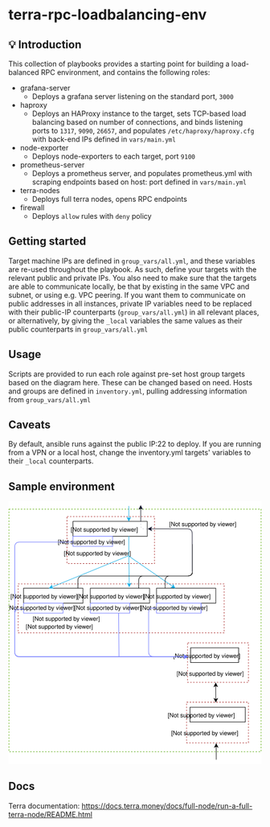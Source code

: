 # terra-rpc-loadbalancing-env

## 💡 Introduction

This collection of playbooks provides a starting point for building a load-balanced RPC environment, and contains the following roles:
- grafana-server 
	- Deploys a grafana server listening on the standard port, ```3000```
- haproxy
	- Deploys an HAProxy instance to the target, sets TCP-based load balancing based on number of connections, and binds listening ports to ```1317```, ```9090```, ```26657```, and populates ```/etc/haproxy/haproxy.cfg``` with back-end IPs defined in ```vars/main.yml```
- node-exporter
	- Deploys node-exporters to each target, port ```9100```
- prometheus-server
	- Deploys a prometheus server, and populates prometheus.yml with scraping endpoints based on host: port defined in ```vars/main.yml```
- terra-nodes
	- Deploys full terra nodes, opens RPC endpoints
- firewall
	- Deploys ```allow``` rules with ```deny``` policy


## Getting started
Target machine IPs are defined in ```group_vars/all.yml```, and these variables are re-used throughout the playbook. As such, define your targets with the relevant public and private IPs. You also need to make sure that the targets are able to communicate locally, be that by existing in the same VPC and subnet, or using e.g. VPC peering. If you want them to communicate on public addresses in all instances, private IP variables need to be replaced with their public-IP counterparts (```group_vars/all.yml```) in all relevant places, or alternatively, by giving the ```_local``` variables the same values as their public counterparts in ```group_vars/all.yml```



## Usage

Scripts are provided to run each role against pre-set host group targets based on the diagram here. These can be changed based on need. Hosts and groups are defined in ```inventory.yml```, pulling addressing information from ```group_vars/all.yml```


## Caveats
By default, ansible runs against the public IP:22 to deploy. If you are running from a VPN or a local host, change the inventory.yml targets' variables to their ```_local``` counterparts.

## Sample environment
![sample environment](./topology.svg)

## Docs
Terra documentation: https://docs.terra.money/docs/full-node/run-a-full-terra-node/README.html

